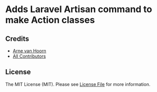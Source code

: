 # Adds Laravel Artisan command to make Action classes

## Credits

- [Arne van Hoorn](https://github.com/)
- [All Contributors](../../contributors)

## License

The MIT License (MIT). Please see [License File](LICENSE.md) for more information.
